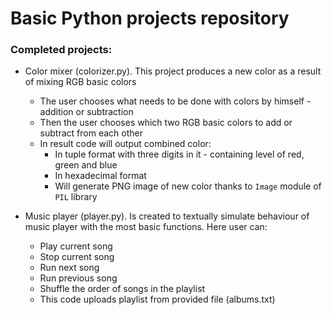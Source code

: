 # Basic Python projects repository

### Completed projects:
* Color mixer (colorizer.py). This project produces a new color as a result of mixing RGB basic colors 
    * The user chooses what needs to be done with colors by himself - addition or subtraction 
    * Then the user chooses which two RGB basic colors to add or subtract from each other
    * In result code will output combined color: 
        * In tuple format with three digits in it - containing level of red, green and blue 
        * In hexadecimal format
        * Will generate PNG image of new color thanks to `Image` module of `PIL` library 

* Music player (player.py). Is created to textually simulate behaviour of music player with the most basic functions. Here user can:
    * Play current song 
    * Stop current song 
    * Run next song 
    * Run previous song 
    * Shuffle the order of songs in the playlist
    * This code uploads playlist from provided file (albums.txt)